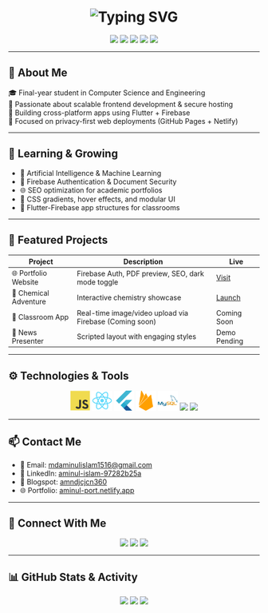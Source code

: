 <h1 align="center">
  <img src="https://readme-typing-svg.demolab.com?font=Fira+Code&weight=500&size=28&duration=3500&pause=800&color=00FFD5&center=true&vCenter=true&width=900&lines=Hi+👋+I'm+Aminul+Islam;CSE+Final+Year+Student+From+Bangladesh;Flutter+%7C+Firebase+%7C+React.js+Lover;Welcome+to+My+Professional+GitHub+Portfolio!" alt="Typing SVG" />
</h1>

<p align="center">
  <img src="https://img.shields.io/badge/Frontend-Developer-00FFD5?style=for-the-badge&logo=html5&logoColor=black" />
  <img src="https://img.shields.io/badge/Firebase-Auth-orange?style=for-the-badge&logo=firebase&logoColor=white" />
  <img src="https://img.shields.io/badge/Flutter-Creator-blue?style=for-the-badge&logo=flutter&logoColor=white" />
  <img src="https://img.shields.io/badge/Location-Sylhet%2C%20Bangladesh-ff69b4?style=for-the-badge&logo=google-maps" />
  <img src="https://img.shields.io/badge/Netlify-Deployment-%2328B463?style=for-the-badge&logo=netlify&logoColor=white" />
</p>

---

## 🧠 About Me

🎓 Final-year student in Computer Science and Engineering  
🚀 Passionate about scalable frontend development & secure hosting  
📱 Building cross-platform apps using Flutter + Firebase  
🔐 Focused on privacy-first web deployments (GitHub Pages + Netlify)

---

## 🌱 Learning & Growing

- 📘 Artificial Intelligence & Machine Learning  
- 🔐 Firebase Authentication & Document Security  
- 🌐 SEO optimization for academic portfolios  
- 🎨 CSS gradients, hover effects, and modular UI  
- 🔄 Flutter-Firebase app structures for classrooms

---

## 🌟 Featured Projects

| Project | Description | Live |
|--------|-------------|------|
| 🌐 Portfolio Website | Firebase Auth, PDF preview, SEO, dark mode toggle | [Visit](https://aminul-port.netlify.app/) |
| 🧪 Chemical Adventure | Interactive chemistry showcase | [Launch](https://chemicaladventure.netlify.app/) |
| 📱 Classroom App | Real-time image/video upload via Firebase (Coming soon) | Coming Soon |
| 📰 News Presenter | Scripted layout with engaging styles | Demo Pending |

---

## ⚙️ Technologies & Tools

<p align="center">
  <img src="https://raw.githubusercontent.com/devicons/devicon/master/icons/javascript/javascript-original.svg" width="40"/>
  <img src="https://raw.githubusercontent.com/devicons/devicon/master/icons/react/react-original.svg" width="40"/>
  <img src="https://raw.githubusercontent.com/devicons/devicon/master/icons/flutter/flutter-original.svg" width="40"/>
  <img src="https://raw.githubusercontent.com/devicons/devicon/master/icons/firebase/firebase-plain.svg" width="40"/>
  <img src="https://raw.githubusercontent.com/devicons/devicon/master/icons/mysql/mysql-original-wordmark.svg" width="40"/>
  <img src="https://upload.wikimedia.org/wikipedia/commons/0/05/Scikit_learn_logo_small.svg" width="40"/>
  <img src="https://cdn.worldvectorlogo.com/logos/adobe-illustrator-cc.svg" width="40"/>
</p>

---

## 📫 Contact Me

- 📧 Email: [mdaminulislam1516@gmail.com](mailto:mdaminulislam1516@gmail.com)  
- 🔗 LinkedIn: [aminul-islam-97282b25a](https://www.linkedin.com/in/aminul-islam-97282b25a)  
- 📘 Blogspot: [amndjcjcn360](https://amndjcjcn360.blogspot.com/?m=1)  
- 🌐 Portfolio: [aminul-port.netlify.app](https://aminul-port.netlify.app/)

---

## 💬 Connect With Me

<p align="center">
  <a href="mailto:mdaminulislam1516@gmail.com"><img src="https://img.shields.io/badge/Gmail-D14836?style=for-the-badge&logo=gmail&logoColor=white"/></a>
  <a href="https://github.com/aminul-port"><img src="https://img.shields.io/badge/GitHub-181717?style=for-the-badge&logo=github&logoColor=white"/></a>
  <a href="https://www.linkedin.com/in/aminul-islam-97282b25a"><img src="https://img.shields.io/badge/LinkedIn-0077B5?style=for-the-badge&logo=linkedin&logoColor=white"/></a>
</p>

---

## 📊 GitHub Stats & Activity

<p align="center">
  <img src="https://github-readme-stats.vercel.app/api?username=aminul-port&show_icons=true&theme=radical" width="400" />
  <img src="https://github-readme-streak-stats.herokuapp.com?user=aminul-port&theme=radical" width="400" />
  <img src="https://github-readme-stats.vercel.app/api/top-langs/?username=aminul-port&layout=compact&theme=radical" width="400" />
</p>
